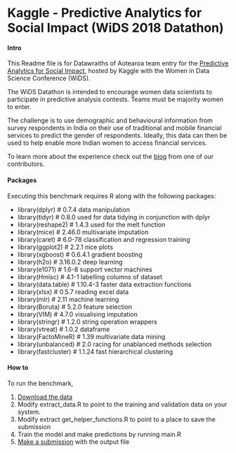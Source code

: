 Kaggle - Predictive Analytics for Social Impact (WiDS 2018 Datathon)
==============================

#### Intro

This Readme file is for Datawraiths of Aotearoa team entry for the [Predictive Analytics for Social Impact](https://www.kaggle.com/c/wids2018datathon), hosted by Kaggle with the Women in Data Science Conference (WiDS).

The WiDS Datathon is intended to encourage women data scientists to participate in predictive analysis contests. Teams must be majority women to enter.

The challenge is to use demographic and behavioural information from survey respondents in India on their use of traditional and mobile financial services to predict the gender of respondents. 
Ideally, this data can then be used to help enable more Indian women to access financial services.

To learn more about the experience check out the [blog](https://www.linkedin.com/pulse/women-data-science-kaggle-comp-experience-ernestynne-walsh/) from one of our contributors.

#### Packages

Executing this benchmark requires R along with the following packages:


+ library(dplyr)       # 0.7.4    data manipulation
+ library(tidyr)       # 0.8.0    used for data tidying in conjunction with dplyr
+ library(reshape2)    # 1.4.3    used for the melt function
+ library(mice)        # 2.46.0   multivariate imputation
+ library(caret)       # 6.0-78   classification and regression training
+ library(ggplot2)     # 2.2.1    nice plots
+ library(xgboost)     # 0.6.4.1  gradient boosting
+ library(h2o)         # 3.16.0.2 deep learning
+ library(e1071)       # 1.6-8    support vector machines
+ library(Hmisc)       # 4.1-1    labelling columns of dataset
+ library(data.table)  # 1.10.4-3 faster data extraction functions
+ library(xlsx)        # 0.5.7    reading excel data
+ library(mlr)         # 2.11     machine learning
+ library(Boruta)      # 5.2.0    feature selection
+ library(VIM)         # 4.7.0    visualising imputation
+ library(stringr)     # 1.2.0    string operation wrappers
+ library(vtreat)      # 1.0.2    dataframe
+ library(FactoMineR)  # 1.39     multivariate data mining
+ library(unbalanced)  # 2.0      racing for unablanced methods selection
+ library(fastcluster) # 1.1.24   fast hierarchical clustering

#### How to

To run the benchmark,

1. [Download the data](https://www.kaggle.com/c/wids2018datathon/data)
2. Modify extract_data.R to point to the training and validation data on your system.
3. Modify extract get_helper_functions.R to point to a place to save the submission
4. Train the model and make predictions by running main.R
5. [Make a submission](https://www.kaggle.com/c/wids2018datathon/submit) with the output file
